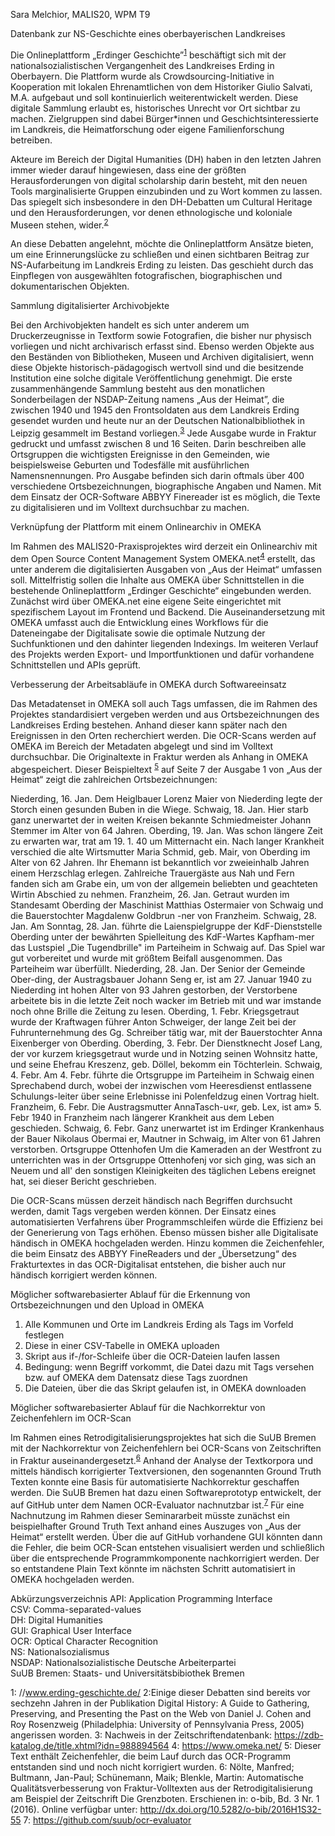 Sara Melchior, MALIS20, WPM T9

Datenbank zur NS-Geschichte eines oberbayerischen Landkreises

Die Onlineplattform „Erdinger Geschichte”<sup>[1](#Fußnote1)</sup>  beschäftigt sich mit der nationalsozialistischen Vergangenheit des Landkreises Erding in Oberbayern. Die Plattform wurde als Crowdsourcing-Initiative in Kooperation mit lokalen Ehrenamtlichen von dem Historiker Giulio Salvati, M.A. aufgebaut und soll kontinuierlich weiterentwickelt werden. Diese digitale Sammlung erlaubt es, historisches Unrecht vor Ort sichtbar zu machen. Zielgruppen sind dabei Bürger*innen und Geschichtsinteressierte im Landkreis, die Heimatforschung oder eigene Familienforschung betreiben.

Akteure im Bereich der Digital Humanities (DH) haben in den letzten Jahren immer wieder darauf hingewiesen, dass eine der größten Herausforderungen von digital scholarship darin besteht, mit den neuen Tools marginalisierte Gruppen einzubinden und zu Wort kommen zu lassen. Das spiegelt sich insbesondere in den DH-Debatten um Cultural Heritage und den Herausforderungen, vor denen ethnologische und koloniale Museen stehen, wider.<sup>[2](#Fußnote2)</sup> 

An diese Debatten angelehnt, möchte die Onlineplattform Ansätze bieten, um eine Erinnerungslücke zu schließen und einen sichtbaren Beitrag zur NS-Aufarbeitung im Landkreis Erding zu leisten. Das geschieht durch das Einpflegen von ausgewählten fotografischen, biographischen und dokumentarischen Objekten. 

Sammlung digitalisierter Archivobjekte
 
Bei den Archivobjekten handelt es sich unter anderem um Druckerzeugnisse in Textform sowie Fotografien, die bisher nur physisch vorliegen und nicht archivarisch erfasst sind. Ebenso werden Objekte aus den Beständen von Bibliotheken, Museen und Archiven digitalisiert, wenn diese Objekte historisch-pädagogisch wertvoll sind und die besitzende Institution eine solche digitale Veröffentlichung genehmigt. 
Die erste zusammenhängende Sammlung besteht aus den monatlichen Sonderbeilagen der NSDAP-Zeitung namens „Aus der Heimat”, die zwischen 1940 und 1945 den Frontsoldaten aus dem Landkreis Erding gesendet wurden und heute nur an der Deutschen Nationalbibliothek in Leipzig gesammelt im Bestand vorliegen.<sup>[3](#Fußnote3)</sup> Jede Ausgabe wurde in Fraktur gedruckt und umfasst zwischen 8 und 16 Seiten. Darin beschreiben alle Ortsgruppen die wichtigsten Ereignisse in den Gemeinden, wie beispielsweise Geburten und Todesfälle mit ausführlichen Namensnennungen. Pro Ausgabe befinden sich darin oftmals über 400 verschiedene Ortsbezeichnungen, biographische Angaben und Namen. Mit dem Einsatz der OCR-Software ABBYY Finereader ist es möglich, die Texte zu digitalisieren und im Volltext durchsuchbar zu machen. 

Verknüpfung der Plattform mit einem Onlinearchiv in OMEKA

Im Rahmen des MALIS20-Praxisprojektes wird derzeit ein Onlinearchiv mit dem Open Source Content Management System OMEKA.net<sup>[4](#Fußnote4)</sup> erstellt, das unter anderem die digitalisierten Ausgaben von „Aus der Heimat“ umfassen soll. Mittelfristig sollen die Inhalte aus OMEKA über Schnittstellen in die bestehende Onlineplattform „Erdinger Geschichte“ eingebunden werden. Zunächst wird über OMEKA.net eine eigene Seite eingerichtet mit spezifischem Layout im Frontend und Backend. Die Auseinandersetzung mit OMEKA umfasst auch die Entwicklung eines Workflows für die Dateneingabe der Digitalisate sowie die optimale Nutzung der Suchfunktionen und den dahinter liegenden Indexings. Im weiteren Verlauf des Projekts werden Export- und Importfunktionen und dafür vorhandene Schnittstellen und APIs geprüft.

Verbesserung der Arbeitsabläufe in OMEKA durch Softwareeinsatz

Das Metadatenset in OMEKA soll auch Tags umfassen, die im Rahmen des Projektes standardisiert vergeben werden und aus Ortsbezeichnungen des Landkreises Erding bestehen. Anhand dieser kann später nach den Ereignissen in den Orten recherchiert werden. 
Die OCR-Scans werden auf OMEKA im Bereich der Metadaten abgelegt und sind im Volltext durchsuchbar. Die Originaltexte in Fraktur werden als Anhang in OMEKA abgespeichert. Dieser Beispieltext <sup>[5](#Fußnote5)</sup> auf Seite 7 der Ausgabe 1 von „Aus der Heimat“ zeigt die zahlreichen Ortsbezeichnungen:

Niederding, 16. Jan. Dem Heiglbauer Lorenz Maier von Niederding legte der Storch einen gesunden Buben in die Wiege. Schwaig, 18. Jan. Hier starb ganz unerwartet der in weiten Kreisen bekannte Schmiedmeister Johann Stemmer im Alter von 64 Jahren. Oberding, 19. Jan. Was schon längere Zeit zu erwarten war, trat am 19. 1. 40 um Mitternacht ein. Nach langer Krankheit verschied die alte Wirtsmutter Maria Schmid, geb. Mair, von Oberding im Alter von 62 Jahren. Ihr Ehemann ist bekanntlich vor zweieinhalb Jahren einem Herzschlag erlegen. Zahlreiche Trauergäste aus Nah und Fern fanden sich am Grabe ein, um von der allgemein beliebten und geachteten Wirtin Abschied zu nehmen. Franzheim, 26. Jan. Getraut wurden im Standesamt Oberding der Maschinist Matthias Ostermaier von Schwaig und die Bauerstochter Magdalenw Goldbrun -ner von Franzheim. Schwaig, 28. Jan. Am Sonntag, 28. Jan. führte die Laienspielgruppe der KdF-Dienststelle Oberding unter der bewährten Spielleitung des KdF-Wartes Kapfham-mer das Lustspiel „Die Tugendbrille" im Parteiheim in Schwaig auf. Das Spiel war gut vorbereitet und wurde mit größtem Beifall ausgenommen. Das Parteiheim war überfüllt. Niederding, 28. Jan. Der Senior der Gemeinde Ober-ding, der Austragsbauer Johann Seng er, ist am 27. Januar 1940 zu Niederding int hohen Alter von 93 Jahren gestorben, der Verstorbene arbeitete bis in die letzte Zeit noch wacker im Betrieb mit und war imstande noch ohne Brille die Zeitung zu lesen. Oberding, 1. Febr. Kriegsgetraut wurde der Kraftwagen führer Anton Schweiger, der lange Zeit bei der Fuhrunternehmung des Gg. Schreiber tätig war, mit der Bauerstochter Anna Eixenberger von Oberding. Oberding, 3. Febr. Der Dienstknecht Josef Lang, der vor kurzem kriegsgetraut wurde und in Notzing seinen Wohnsitz hatte, und seine Ehefrau Kreszenz, geb. Döllel, bekomm ein Töchterlein. Schwaig, 4. Febr. Am 4. Febr. führte die Ortsgruppe im Parteiheim in Schwaig einen Sprechabend durch, wobei der inzwischen vom Heeresdienst entlassene Schulungs-leiter über seine Erlebnisse ini Polenfeldzug einen Vortrag hielt. Franzheim, 6. Febr. Die Austragsmutter AnnaTasch-u«r, geb. Lex, ist am» 5. Febr 1940 in Franzheim nach längerer Krankheit aus dem Leben geschieden. Schwaig, 6. Febr. Ganz unerwartet ist im Erdinger Krankenhaus der Bauer Nikolaus Obermai er, Mautner in Schwaig, im Alter von 61 Jahren verstorben. Ortsgruppe Ottenhofen Um die Kameraden an der Westfront zu unterrichten was in der Ortsgruppe Ottenhofenj vor sich ging, was sich an Neuem und all' den sonstigen Kleinigkeiten des täglichen Lebens ereignet hat, sei dieser Bericht geschrieben. 

 

Die OCR-Scans müssen derzeit händisch nach Begriffen durchsucht werden, damit Tags vergeben werden können. Der Einsatz eines automatisierten Verfahrens über Programmschleifen würde die Effizienz bei der Generierung von Tags erhöhen. Ebenso müssen bisher alle Digitalisate händisch in OMEKA hochgeladen werden. Hinzu kommen die Zeichenfehler, die beim Einsatz des ABBYY FineReaders und der „Übersetzung“ des Frakturtextes in das OCR-Digitalisat entstehen, die bisher auch nur händisch korrigiert werden können. 

Möglicher softwarebasierter Ablauf für die Erkennung von Ortsbezeichnungen und den Upload in OMEKA

1.	Alle Kommunen und Orte im Landkreis Erding als Tags im Vorfeld festlegen
2.	Diese in einer CSV-Tabelle in OMEKA uploaden
3.	Skript aus if-/for-Schleife über die OCR-Dateien laufen lassen
4.	Bedingung: wenn Begriff <xy> vorkommt, die Datei dazu mit Tags versehen bzw. auf OMEKA dem Datensatz diese Tags zuordnen
5.	Die Dateien, über die das Skript gelaufen ist, in OMEKA downloaden

Möglicher softwarebasierter Ablauf für die Nachkorrektur von Zeichenfehlern im OCR-Scan

Im Rahmen eines Retrodigitalisierungsprojektes hat sich die SuUB Bremen mit der Nachkorrektur von Zeichenfehlern bei OCR-Scans von Zeitschriften in Fraktur auseinandergesetzt.<sup>[6](#Fußnote6)</sup>  Anhand der Analyse der Textkorpora und mittels händisch korrigierter Textversionen, den sogenannten Ground Truth Texten konnte eine Basis für automatisierte Nachkorrektur geschaffen werden. Die SuUB Bremen hat dazu einen Softwareprototyp entwickelt, der auf GitHub unter dem Namen OCR-Evaluator nachnutzbar ist.<sup>[7](#Fußnote7)</sup>  Für eine Nachnutzung im Rahmen dieser Seminararbeit müsste zunächst ein beispielhafter Ground Truth Text anhand eines Auszuges von „Aus der Heimat“ erstellt werden. Über die auf GitHub vorhandene GUI könnten dann die Fehler, die beim OCR-Scan entstehen visualisiert werden und schließlich über die entsprechende Programmkomponente nachkorrigiert werden. Der so entstandene Plain Text könnte im nächsten Schritt automatisiert in OMEKA hochgeladen werden. 



Abkürzungsverzeichnis
API:	Application Programming Interface  
CSV:	Comma-separated-values  
DH: 	Digital Humanities  
GUI:	Graphical User Interface  
OCR:	Optical Character Recognition  
NS:	Nationalsozialismus  
NSDAP:	Nationalsozialistische Deutsche Arbeiterpartei  
SuUB Bremen: Staats- und Universitätsbibiothek Bremen  


<a name="Fußnote1">1</a>: //www.erding-geschichte.de/
<a name="Fußnote2">2</a>:Einige dieser Debatten sind bereits vor sechzehn Jahren in der Publikation Digital History: A Guide to Gathering, Preserving, and Presenting the Past on the Web von Daniel J. Cohen and Roy Rosenzweig (Philadelphia: University of Pennsylvania Press, 2005) angerissen worden.
<a name="Fußnote3">3</a>: Nachweis in der Zeitschriftendatenbank: https://zdb-katalog.de/title.xhtml?idn=988894564
<a name="Fußnote4">4</a>: https://www.omeka.net/
<a name="Fußnote5">5</a>: Dieser Text enthält Zeichenfehler, die beim Lauf durch das OCR-Programm entstanden sind und noch nicht korrigiert wurden.
<a name="Fußnote6">6</a>: Nölte, Manfred; Bultmann, Jan-Paul; Schünemann, Maik; Blenkle, Martin: Automatische Qualitätsverbesserung von Fraktur-Volltexten aus der Retrodigitalisierung am Beispiel der Zeitschrift Die Grenzboten. Erschienen in: o-bib, Bd. 3 Nr. 1 (2016). Online verfügbar unter: http://dx.doi.org/10.5282/o-bib/2016H1S32-55
<a name="Fußnote7">7</a>: https://github.com/suub/ocr-evaluator

